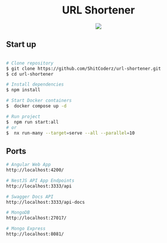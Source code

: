 <h1 align="center">URL Shortener</h1>

<p align="center">
  <a href="https://skillicons.dev">
    <img src="https://skillicons.dev/icons?i=nest,angular,tailwind,nodejs,ts,mongo&perline=20" />
  </a>
</p>

## Start up

```bash

# Clone repository
$ git clone https://github.com/ShitCoderz/url-shortener.git
$ cd url-shortener

# Install dependencies
$ npm install

# Start Docker containers
$  docker compose up -d

# Run project
$  npm run start:all
# or
$  nx run-many --target=serve --all --parallel=10
```

## Ports
```bash
# Angular Web App
http://localhost:4200/

# NestJS API App Endpoints
http://localhost:3333/api

# Swagger Docs API
http://localhost:3333/api-docs

# MongoDB
http://localhost:27017/

# Mongo Express
http://localhost:8081/
```
